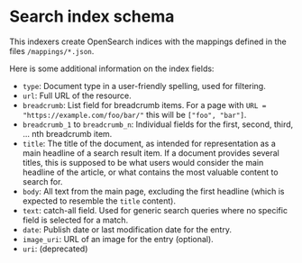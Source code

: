 # Search index schema

This indexers create OpenSearch indices with the mappings defined in the files `/mappings/*.json`.

Here is some additional information on the index fields:

- `type`: Document type in a user-friendly spelling, used for filtering.
- `url`: Full URL of the resource.
- `breadcrumb`: List field for breadcrumb items. For a page with `URL = "https://example.com/foo/bar/"` this will be `["foo", "bar"]`.
- `breadcrumb_1` to `breadcrumb_n`: Individual fields for the first, second, third, ... nth breadcrumb item.
- `title`: The title of the document, as intended for representation as a main headline of a search result item. If a document provides several titles, this is supposed to be what users would consider the main headline of the article, or what contains the most valuable content to search for.
- `body`: All text from the main page, excluding the first headline (which is expected to resemble the `title` content).
- `text`: catch-all field. Used for generic search queries where no specific field is selected for a match.
- `date`: Publish date or last modification date for the entry.
- `image_uri`: URL of an image for the entry (optional).
- `uri`: (deprecated)
